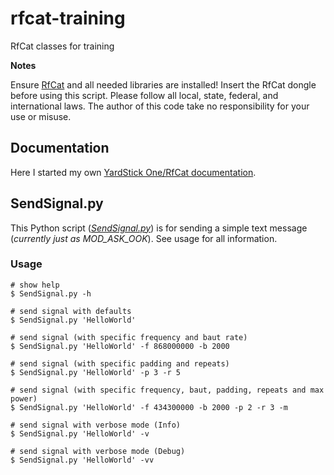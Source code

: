 # rfcat-training
RfCat classes for training

**Notes**

Ensure [RfCat](https://github.com/atlas0fd00m/rfcat) and all needed libraries are installed! Insert the RfCat dongle before using this script. Please follow all local, state, federal, and international laws. The author of this code take no responsibility for your use or misuse.

## Documentation

Here I started my own [YardStick One/RfCat documentation](./docs/readme.md).

## SendSignal.py

This Python script (_[SendSignal.py](../../Library/Application%20Support/JetBrains/PyCharmCE2020.3/scratches/SendSignal.py)_) is for sending a simple text message (_currently just as MOD_ASK_OOK_). See usage for all information.

### Usage

```shell
# show help
$ SendSignal.py -h

# send signal with defaults
$ SendSignal.py 'HelloWorld'

# send signal (with specific frequency and baut rate)
$ SendSignal.py 'HelloWorld' -f 868000000 -b 2000

# send signal (with specific padding and repeats)
$ SendSignal.py 'HelloWorld' -p 3 -r 5

# send signal (with specific frequency, baut, padding, repeats and max power)
$ SendSignal.py 'HelloWorld' -f 434300000 -b 2000 -p 2 -r 3 -m

# send signal with verbose mode (Info)
$ SendSignal.py 'HelloWorld' -v

# send signal with verbose mode (Debug)
$ SendSignal.py 'HelloWorld' -vv
```
